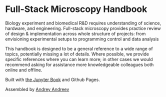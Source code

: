# Full-Stack Microscopy Handbook

Biology experiment and biomedical R&D requires understanding of science, hardware, and engineering.
Full-stack microscopy provides practice review of design & implementation across whole structure of projects: from envisioning experimental setups to programming control and data analysis

This handbook is designed to be a general reference to a wide range of topics, potentially missing a lot of details. Where possible, we provide specific references where you can learn more; in other cases we would recommend asking for assistance more knowledgeable colleagues both online and offline.

Built with [the Jupyter Book](https://jupyterbook.org) and Github Pages.

Assembled by [Andrey Andreev](https://aandreev.net)

```{tableofcontents}
```
